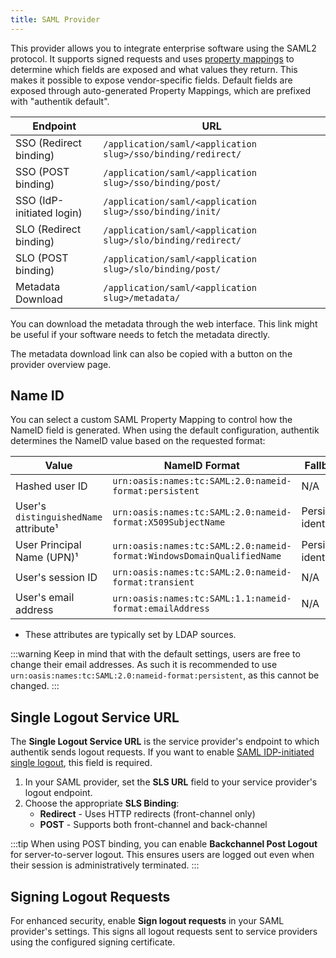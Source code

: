 ```yaml
---
title: SAML Provider
---
```


This provider allows you to integrate enterprise software using the SAML2 protocol. It supports signed requests and uses [property mappings](../property-mappings/index.md#saml-property-mappings) to determine which fields are exposed and what values they return. This makes it possible to expose vendor-specific fields.
Default fields are exposed through auto-generated Property Mappings, which are prefixed with "authentik default".

| Endpoint                  | URL                                                          |
| ------------------------- | ------------------------------------------------------------ |
| SSO (Redirect binding)    | `/application/saml/<application slug>/sso/binding/redirect/` |
| SSO (POST binding)        | `/application/saml/<application slug>/sso/binding/post/`     |
| SSO (IdP-initiated login) | `/application/saml/<application slug>/sso/binding/init/`     |
| SLO (Redirect binding)    | `/application/saml/<application slug>/slo/binding/redirect/` |
| SLO (POST binding)        | `/application/saml/<application slug>/slo/binding/post/`     |
| Metadata Download         | `/application/saml/<application slug>/metadata/`             |

You can download the metadata through the web interface. This link might be useful if your software needs to fetch the metadata directly.

The metadata download link can also be copied with a button on the provider overview page.

## Name ID

You can select a custom SAML Property Mapping to control how the NameID field is generated. When using the default configuration, authentik determines the NameID value based on the requested format:

| Value                                 | NameID Format                                                          | Fallback              |
| ------------------------------------- | ---------------------------------------------------------------------- | --------------------- |
| Hashed user ID                        | `urn:oasis:names:tc:SAML:2.0:nameid-format:persistent`                 | N/A                   |
| User's `distinguishedName` attribute¹ | `urn:oasis:names:tc:SAML:2.0:nameid-format:X509SubjectName`            | Persistent identifier |
| User Principal Name (UPN)¹            | `urn:oasis:names:tc:SAML:2.0:nameid-format:WindowsDomainQualifiedName` | Persistent identifier |
| User's session ID                     | `urn:oasis:names:tc:SAML:2.0:nameid-format:transient`                  | N/A                   |
| User's email address                  | `urn:oasis:names:tc:SAML:1.1:nameid-format:emailAddress`               | N/A                   |

* These attributes are typically set by LDAP sources.

:::warning
Keep in mind that with the default settings, users are free to change their email addresses. As such it is recommended to use `urn:oasis:names:tc:SAML:2.0:nameid-format:persistent`, as this cannot be changed.
:::

## Single Logout Service URL

The **Single Logout Service URL** is the service provider's endpoint to which authentik sends logout requests. If you want to enable [SAML IDP-initiated single logout](./IDP-initiated-single-logout.md), this field is required.

1. In your SAML provider, set the **SLS URL** field to your service provider's logout endpoint.
2. Choose the appropriate **SLS Binding**:
    - **Redirect** - Uses HTTP redirects (front-channel only)
    - **POST** - Supports both front-channel and back-channel

:::tip
When using POST binding, you can enable **Backchannel Post Logout** for server-to-server logout. This ensures users are logged out even when their session is administratively terminated.
:::

## Signing Logout Requests

For enhanced security, enable **Sign logout requests** in your SAML provider's settings. This signs all logout requests sent to service providers using the configured signing certificate.
